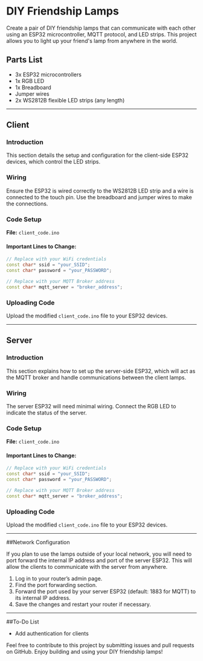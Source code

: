 # DIY Friendship Lamps

Create a pair of DIY friendship lamps that can communicate with each other using an ESP32 microcontroller, MQTT protocol, and LED strips. This project allows you to light up your friend's lamp from anywhere in the world.

## Parts List

- 3x ESP32 microcontrollers
- 1x RGB LED
- 1x Breadboard
- Jumper wires
- 2x WS2812B flexible LED strips (any length)

---

## Client

### Introduction

This section details the setup and configuration for the client-side ESP32 devices, which control the LED strips.

### Wiring

Ensure the ESP32 is wired correctly to the WS2812B LED strip and a wire is connected to the touch pin. Use the breadboard and jumper wires to make the connections.

### Code Setup

**File:** `client_code.ino`

#### Important Lines to Change:

```cpp
// Replace with your WiFi credentials
const char* ssid = "your_SSID";
const char* password = "your_PASSWORD";

// Replace with your MQTT Broker address
const char* mqtt_server = "broker_address";
```

### Uploading Code

Upload the modified `client_code.ino` file to your ESP32 devices.

---

## Server

### Introduction

This section explains how to set up the server-side ESP32, which will act as the MQTT broker and handle communications between the client lamps.

### Wiring

The server ESP32 will need minimal wiring. Connect the RGB LED to indicate the status of the server.

### Code Setup

**File:** `client_code.ino`

#### Important Lines to Change:

```cpp
// Replace with your WiFi credentials
const char* ssid = "your_SSID";
const char* password = "your_PASSWORD";

// Replace with your MQTT Broker address
const char* mqtt_server = "broker_address";
```
### Uploading Code

Upload the modified `client_code.ino` file to your ESP32 devices.

---

##Network Configuration

If you plan to use the lamps outside of your local network, you will need to port forward the internal IP address and port of the server ESP32. This will allow the clients to communicate with the server from anywhere.

1. Log in to your router’s admin page.
2. Find the port forwarding section.
3. Forward the port used by your server ESP32 (default: 1883 for MQTT) to its internal IP address.
4. Save the changes and restart your router if necessary.

---

##To-Do List

- Add authentication for clients

Feel free to contribute to this project by submitting issues and pull requests on GitHub. Enjoy building and using your DIY friendship lamps!
